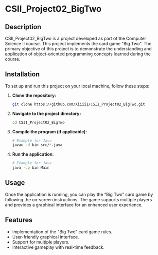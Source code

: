 # CSII_Project02_BigTwo

## Description

CSII_Project02_BigTwo is a project developed as part of the Computer Science II course. This project implements the card game "Big Two". The primary objective of this project is to demonstrate the understanding and application of object-oriented programming concepts learned during the course.

## Installation

To set up and run this project on your local machine, follow these steps:

1. **Clone the repository:**
   ```bash
   git clone https://github.com/Xiiii1/CSII_Project02_BigTwo.git
   ```

2. **Navigate to the project directory:**
   ```bash
   cd CSII_Project02_BigTwo
   ```

3. **Compile the program (if applicable):**
   ```bash
   # Example for Java
   javac -d bin src/*.java
   ```

4. **Run the application:**
   ```bash
   # Example for Java
   java -cp bin Main
   ```

## Usage

Once the application is running, you can play the "Big Two" card game by following the on-screen instructions. The game supports multiple players and provides a graphical interface for an enhanced user experience.

## Features

- Implementation of the "Big Two" card game rules.
- User-friendly graphical interface.
- Support for multiple players.
- Interactive gameplay with real-time feedback.
